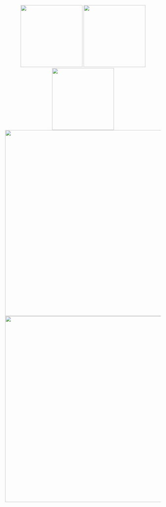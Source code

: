 <div align="center">
    <img src="https://github.com/SofiaWongg/Bullseye/assets/69434698/5a183463-c9d4-4ea9-8ad7-e2675abe7ea3" width="200" />
    <img src="https://github.com/SofiaWongg/Bullseye/assets/69434698/639897bc-f4c7-42b9-81b6-5df280e21668" width="200" />
    <img src="https://github.com/SofiaWongg/Bullseye/assets/69434698/ab9e96f7-c198-4325-b108-89b348e9202d" width="200" />
    <br />
    <img src="https://github.com/SofiaWongg/Bullseye/assets/69434698/acfecee7-84ca-498c-bc3d-3edb597e61f5" width="600" />
    <img src="https://github.com/SofiaWongg/Bullseye/assets/69434698/0079c423-e198-47a4-b513-eacfbf23ab46" width="600"/>
</div>

